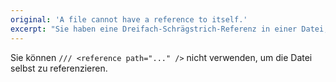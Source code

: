 ```yaml
---
original: 'A file cannot have a reference to itself.'
excerpt: "Sie haben eine Dreifach-Schrägstrich-Referenz in einer Datei, die sich selbst referenziert."
---
```


Sie können `/// <reference path="..." />` nicht verwenden, um die Datei selbst zu referenzieren.

